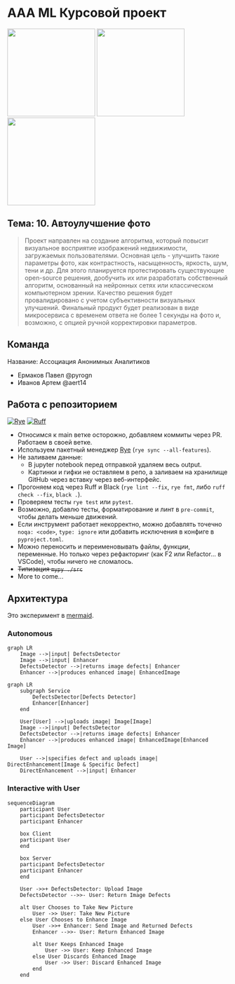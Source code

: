 # AAA ML Курсовой проект

<img src=https://github.com/pyrogn/aaa-image-enhancement/assets/60060559/95375b2f-fc93-4851-889e-40052e800f14 height=200>
<img src=https://github.com/pyrogn/aaa-image-enhancement/assets/60060559/938d7e83-e212-453e-998c-4a4d790b72be height=200>
<img src=https://github.com/pyrogn/aaa-image-enhancement/assets/60060559/13f9668f-43e7-4069-b3d9-6a9400410ec6 height=200>


## Тема: 10. Автоулучшение фото

> Проект направлен на создание алгоритма, который повысит визуальное восприятие изображений недвижимости, загружаемых пользователями. Основная цель - улучшить такие параметры фото, как контрастность, насыщенность, яркость, шум, тени и др. Для этого планируется протестировать существующие open-source решения, дообучить их или разработать собственный алгоритм, основанный на нейронных сетях или классическом компьютерном зрении. Качество решения будет провалидировано с учетом субъективности визуальных улучшений. Финальный продукт будет реализован в виде микросервиса с временем ответа не более 1 секунды на фото и, возможно, с опцией ручной корректировки параметров.

## Команда

Название: Ассоциация Анонимных Аналитиков

- Ермаков Павел @pyrogn
- Иванов Артем @aert14

## Работа с репозиторием
[![Rye](https://img.shields.io/endpoint?url=https://raw.githubusercontent.com/astral-sh/rye/main/artwork/badge.json)](https://rye-up.com) [![Ruff](https://img.shields.io/endpoint?url=https://raw.githubusercontent.com/astral-sh/ruff/main/assets/badge/v2.json)](https://github.com/astral-sh/ruff)

- Относимся к main ветке осторожно, добавляем коммиты через PR. Работаем в своей ветке.
- Используем пакетный менеджер [Rye](https://github.com/astral-sh/rye) (`rye sync --all-features`). 
- Не заливаем данные:
  - В jupyter notebook перед отправкой удаляем весь output.
  - Картинки и гифки не оставляем в репо, а заливаем на хранилище GitHub через вставку через веб-интерфейс.
- Прогоняем код через Ruff и Black (`rye lint --fix`, `rye fmt`, либо `ruff check --fix`, `black .`).
- Проверяем тесты `rye test` или `pytest`.
- Возможно, добавлю тесты, форматирование и линт в `pre-commit`, чтобы делать меньше движений.
- Если инструмент работает некорректно, можно добавлять точечно `noqa: <code>`, `type: ignore` или добавить исключения в конфиге в `pyproject.toml`.
- Можно переносить и переименовывать файлы, функции, переменные. Но только через рефакторинг (как F2 или Refactor... в VSCode), чтобы ничего не сломалось.
- ~~Типизация `mypy ./src`~~
- More to come...

## Архитектура

Это эксперимент в [mermaid](https://mermaid.js.org/).

### Autonomous

```mermaid
graph LR
    Image -->|input| DefectsDetector
    Image -->|input| Enhancer
    DefectsDetector -->|returns image defects| Enhancer
    Enhancer -->|produces enhanced image| EnhancedImage
```

```mermaid
graph LR
    subgraph Service
        DefectsDetector[Defects Detector]
        Enhancer[Enhancer]
    end

    User[User] -->|uploads image| Image[Image]
    Image -->|input| DefectsDetector
    DefectsDetector -->|returns image defects| Enhancer
    Enhancer -->|produces enhanced image| EnhancedImage[Enhanced Image]

    User -->|specifies defect and uploads image| DirectEnhancement[Image & Specific Defect]
    DirectEnhancement -->|input| Enhancer
```

### Interactive with User

```mermaid
sequenceDiagram
    participant User
    participant DefectsDetector
    participant Enhancer

    box Client
    participant User
    end 

    box Server
    participant DefectsDetector
    participant Enhancer
    end 

    User ->>+ DefectsDetector: Upload Image
    DefectsDetector -->>- User: Return Image Defects

    alt User Chooses to Take New Picture
        User ->> User: Take New Picture
    else User Chooses to Enhance Image
        User ->>+ Enhancer: Send Image and Returned Defects
        Enhancer -->>- User: Return Enhanced Image

        alt User Keeps Enhanced Image
            User ->> User: Keep Enhanced Image
        else User Discards Enhanced Image
            User ->> User: Discard Enhanced Image
        end
    end
```
